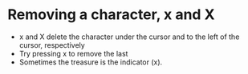 # Removing a character, x and X
- x and X delete the character under the cursor and to the left of the cursor, respectively
- Try pressing x to remove the last
- Sometimes the treasure is the indicator (x).
